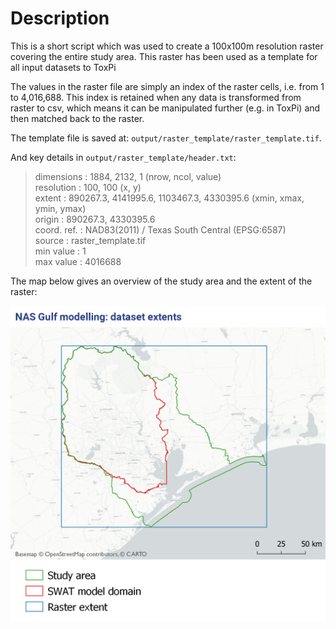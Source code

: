 # Description

This is a short script which was used to create a 100x100m resolution raster covering the entire study area. This raster has been used as a template for all input datasets to ToxPi

The values in the raster file are simply an index of the raster cells, i.e. from 1 to 4,016,688. This index is retained when any data is transformed from raster to csv, which means it can be manipulated further (e.g. in ToxPi) and then matched back to the raster.

The template file is saved at: `output/raster_template/raster_template.tif`.

And key details in `output/raster_template/header.txt`:

> dimensions  : 1884, 2132, 1  (nrow, ncol, value)  
> resolution  : 100, 100  (x, y)  
> extent      : 890267.3, 4141995.6, 1103467.3, 4330395.6  (xmin, xmax, ymin, ymax)  
> origin      : 890267.3, 4330395.6  
> coord. ref. : NAD83(2011) / Texas South Central (EPSG:6587)   
> source      : raster_template.tif   
> min value   : 1   
> max value   : 4016688  

The map below gives an overview of the study area and the extent of the raster:

![raster_template_overview.png](figs/raster_template_overview.png)